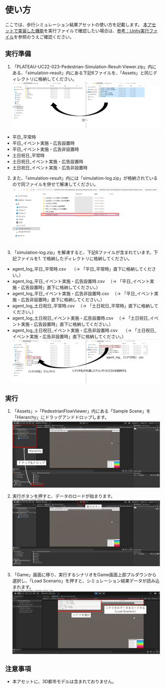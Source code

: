 # 使い方
ここでは、歩行シミュレーション結果アセットの使い方を記載します。
[本アセットで実装した機能](Functions.md)を実行ファイルで確認したい場合は、[参考：Unity実行ファイル](UnityExe.md)を参照のうえご確認ください。

## 実行準備
1. 「PLATEAU-UC22-023-Pedestrian-Simulation-Result-Viewer.zip」内にある、「simulation-result」内にある下記6ファイルを、「Assets」と同じディレクトリに格納してください。
![](../images/folder-copy.png)
- 平日_平常時
- 平日_イベント実施・広告設置時
- 平日_イベント実施・広告非設置時
- 土日祝日_平常時
- 土日祝日_イベント実施・広告設置時
- 土日祝日_イベント実施・広告非設置時


2. また、「simulation-result」内には「simulation-log.zip」が格納されているので同ファイルを併せて解凍してください。
![](../images/get-simulation-log.png)


3. 「simulation-log.zip」を解凍すると、下記6ファイルが含まれています。下記ファイルを1. で格納したディレクトリに格納してください。
- agent_log_平日_平常時.csv　
    （-> 「平日_平常時」直下に格納してください。）
- agent_log_平日_イベント実施・広告設置時.csv
    　（-> 「平日_イベント実施・広告設置時」直下に格納してください。）
- agent_log_平日_イベント実施・広告非設置時.csv
    　（-> 「平日_イベント実施・広告非設置時」直下に格納してください。）
- agent_log_土日祝日_平常時.csv
    　（-> 「土日祝日_平常時」直下に格納してください。）
- agent_log_土日祝日_イベント実施・広告設置時.csv
    　（-> 「土日祝日_イベント実施・広告設置時」直下に格納してください。）
- agent_log_土日祝日_イベント実施・広告非設置時.csv　
    （-> 「土日祝日_イベント実施・広告非設置時」直下に格納してください。）
![](../images/csv_copy.png)


## 実行
1. 「Assets」>「PedestrianFlowViewer」内にある「Sample Scene」を「Hierarchy」にドラッグアンドドロップします。
![](../images/set_asset.png)

2. 実行ボタンを押すと、データのロードが始まります。
![](../images/unity-execute.png)

3. 「Game」画面に移り、実行するシナリオをGame画面上部プルダウンから選択し、「Load Scenario」を押すと、シミュレーション結果データが読み込まれます。
![](../images/set_scenario.png)


## 注意事項
- 本アセットに、3D都市モデルは含まれておりません。

